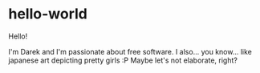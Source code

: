 # hello-world

Hello!

I'm Darek and I'm passionate about free software.
I also... you know... like japanese art depicting pretty girls :P
Maybe let's not elaborate, right?
